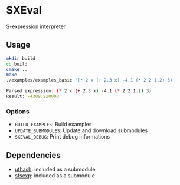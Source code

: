 # SXEval
S-expression interpreter

## Usage
```bash
mkdir build
cd build
cmake ..
make
./examples/examples_basic '(* 2 x (+ 2.3 x) -4.1 (* 2 2 1.2) 3)'
```
```bash
Parsed expression: (* 2 x (+ 2.3 x) -4.1 (* 2 2 1.2) 3)
Result: -4309.920000
```

### Options
- ```BUILD_EXAMPLES```: Build examples
- ```UPDATE_SUBMODULES```: Update and download submodules
- ```SXEVAL_DEBUG```: Print debug informations

## Dependencies
- [uthash](https://troydhanson.github.io/uthash/): included as a submodule
- [sfsexp](https://github.com/mjsottile/sfsexp): included as a submodule

